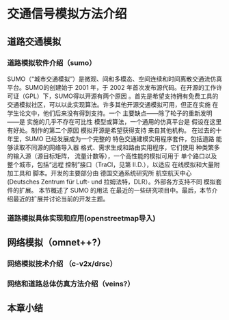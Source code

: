 # 交通信号模拟方法介绍

## 道路交通模拟

### 道路模拟软件介绍（sumo）

SUMO（“城市交通模拟”）是微观、间和多模态、空间连续和时间离散交通流仿真平台。SUMO的创建始于 2001 年，于 2002 年首次发布源代码。在开源的工作许可证（GPL）下，SUMO得以开源有两个原因 。首先是希望支持拥有免费工具的交通模拟社区，可以以此实现算法。许多其他开源交通模拟可用，但正在实施 在学生论文中，他们后来没有得到支持。一个 主要缺点——除了轮子的重新发明——是 实施的几乎不存在可比性 模型或算法，一个通用的仿真平台是 假设在这里有好处。制作的第二个原因 模拟开源是希望获得支持 来自其他机构。 在过去的十年里，SUMO 已经发展成为一个完整的 特色交通建模实用程序套件，包括道路 能够读取不同源的网络导入器 格式、需求生成和路由实用程序，它们使用 种类繁多的输入源（源目标矩阵， 流量计数等），一个高性能的模拟可用于 单个路口以及整个城市，包括“远程 控制”接口（TraCI，见第 II.D.），以适应 在线模拟和大量附加工具和 脚本。开发的主要部分由 德国交通系统研究所 航空航天中心 (Deutsches Zentrum für Luft- und 拉姆法特，DLR）。外部各方支持不同 模拟套件的扩展。 本节概述了 SUMO 的用法 在最近的一些研究项目中。最后，本节介绍最近的扩展并讨论当前的开发主题。

### 道路模拟具体实现和应用(openstreetmap导入)



## 网络模拟（omnet++?） 



### 网络模拟技术介绍 （c-v2x/drsc）



### 网络和道路总体仿真方法介绍（veins?）

  

## 本章小结
